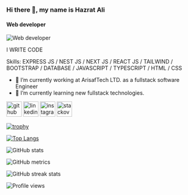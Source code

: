 ### Hi there 👋, my name is Hazrat Ali

#### Web developer

![Web developer](https://previews.123rf.com/images/karpenkoilia/karpenkoilia1806/karpenkoilia180600011/102988806-vector-line-web-concept-for-programming-linear-web-banner-for-coding-.jpg)

I WRITE CODE

Skills: EXPRESS JS / NEST JS / NEXT JS / REACT JS / TAILWIND / BOOTSTRAP / DATABASE / JAVASCRIPT / TYPESCRIPT / HTML / CSS

- 🔭 I’m currently working at ArisafTech LTD. as a fullstack software Engineer
- 🌱 I’m currently learning new fullstack technologies.

[<img src='https://cdn.jsdelivr.net/npm/simple-icons@3.0.1/icons/github.svg' alt='github' height='40'>](https://github.com/HazratAliii) [<img src='https://cdn.jsdelivr.net/npm/simple-icons@3.0.1/icons/linkedin.svg' alt='linkedin' height='40'>](https://www.linkedin.com/in//hazrat-ali-354235190/) [<img src='https://cdn.jsdelivr.net/npm/simple-icons@3.0.1/icons/instagram.svg' alt='instagram' height='40'>](https://www.instagram.com/hazrat_ali11/) [<img src='https://cdn.jsdelivr.net/npm/simple-icons@3.0.1/icons/stackoverflow.svg' alt='stackoverflow' height='40'>](https://stackoverflow.com/users/hazrat-ali)

[![trophy](https://github-profile-trophy.vercel.app/?username=HazratAliii)](https://github.com/ryo-ma/github-profile-trophy)

[![Top Langs](https://github-readme-stats.vercel.app/api/top-langs/?username=HazratAliii)](https://github.com/anuraghazra/github-readme-stats)

![GitHub stats](https://github-readme-stats.vercel.app/api?username=HazratAliii&show_icons=true)

![GitHub metrics](https://metrics.lecoq.io/HazratAliii)

![GitHub streak stats](https://github-readme-streak-stats.herokuapp.com/?user=HazratAliii)

![Profile views](https://gpvc.arturio.dev/HazratAliii)
